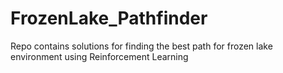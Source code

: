 # FrozenLake_Pathfinder
Repo contains solutions for finding the best path for frozen lake environment using Reinforcement Learning
